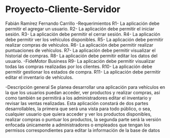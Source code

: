 # Proyecto-Cliente-Servidor
Fabián Ramírez
Fernando Carrillo
-Requerimientos
R1- La aplicación debe permitir el agregar un usuario.
R2- La aplicación debe permitir el iniciar sesión. 
R3- La aplicación debe permitir el cerrar sesión.
R4- La aplicación debe permitir ver los vehículos disponibles.
R5- La aplicación debe permitir realizar compras de vehículos.
R6- La aplicación debe permitir realizar puntuaciones de vehículos.
R7- La aplicación debe permitir visualizar el historial de compras. 
R8- La aplicación debe permitir editar los datos del usuario.
-FideMotor Business
R9- La aplicación debe permitir visualizar todas las compras realizadas por los clientes.
R10- La aplicación debe permitir gestionar los estados de compra. 
R11- La aplicación debe permitir editar el inventario de vehículos.

-Descripción general
Se planea desarrollar una aplicación para vehículos en la que los usuarios puedan acceder, 
ver productos y realizar compras, así como también se permitirá a los administradores 
editar el inventario y revisar las ventas realizadas. Esta aplicación constará de dos partes 
desarrollables, la primera que será una vista para todo público, o sea, cualquier usuario que 
quiera acceder y ver los productos disponibles, realizar compras o puntuar los productos, la 
segunda parte será la versión enfocada únicamente a administradores o empleados que 
tengan los permisos correspondientes para editar la información de la base de datos
